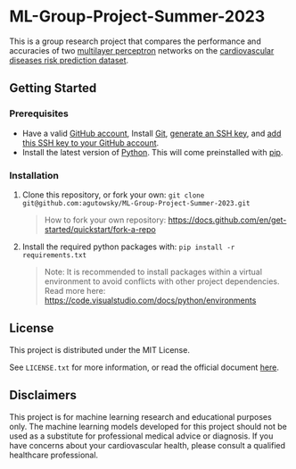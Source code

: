 # ML-Group-Project-Summer-2023

This is a group research project that compares the performance and accuracies of two [multilayer perceptron](https://en.wikipedia.org/wiki/Multilayer_perceptron) networks on the [cardiovascular diseases risk prediction dataset](https://www.kaggle.com/datasets/alphiree/cardiovascular-diseases-risk-prediction-dataset).

## Getting Started

### Prerequisites
- Have a valid [GitHub account](https://github.com/join), Install [Git](https://git-scm.com/), [generate an SSH key](https://docs.github.com/en/authentication/connecting-to-github-with-ssh/generating-a-new-ssh-key-and-adding-it-to-the-ssh-agent), and [add this SSH key to your GitHub account](https://docs.github.com/en/authentication/connecting-to-github-with-ssh/adding-a-new-ssh-key-to-your-github-account).
- Install the latest version of [Python](https://www.python.org/downloads/). This will come preinstalled with [pip](https://pip.pypa.io/en/stable/).

### Installation

1. Clone this repository, or fork your own:
    ``git clone git@github.com:agutowsky/ML-Group-Project-Summer-2023.git``
    > How to fork your own repository: https://docs.github.com/en/get-started/quickstart/fork-a-repo

2. Install the required python packages with:
    ``pip install -r requirements.txt``
    > Note: It is recommended to install packages within a virtual environment to avoid conflicts with other project dependencies.
    Read more here: https://code.visualstudio.com/docs/python/environments

## License

This project is distributed under the MIT License.

See ``LICENSE.txt`` for more information, or read the official document [here](https://opensource.org/license/mit/).

## Disclaimers
This project is for machine learning research and educational purposes only. The machine learning models developed for this project should not be used as a substitute for professional medical advice or diagnosis. If you have concerns about your cardiovascular health, please consult a qualified healthcare professional.